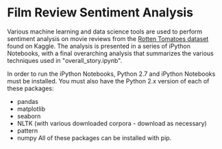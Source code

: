 # Film Review Sentiment Analysis
Various machine learning and data science tools are used to perform sentiment analysis on movie reviews from the [Rotten Tomatoes dataset](https://www.kaggle.com/c/sentiment-analysis-on-movie-reviews) found on Kaggle. The analysis is presented in a series of iPython Notebooks, with a final overarching analysis that summarizes the various techniques used in "overall\_story.ipynb".

In order to run the iPython Notebooks, Python 2.7 and iPython Notebooks must be installed. You must also have the Python 2.x version of each of these packages:
* pandas
* matplotlib
* seaborn
* NLTK (with various downloaded corpora - download as necessary)
* pattern
* numpy
All of these packages can be installed with pip.
